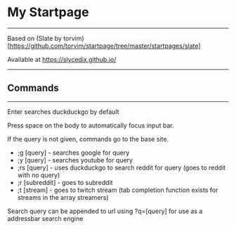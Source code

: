 # My Startpage

---

Based on (Slate by torvim)[https://github.com/torvim/startpage/tree/master/startpages/slate]

Available at https://slycedix.github.io/

---

## Commands

---

Enter searches duckduckgo by default

Press space on the body to automatically focus input bar.

If the query is not given, commands go to the base site.

 * ;g [query] - searches google for query
 * ;y [query] - searches youtube for query
 * ;rs [query] - uses duckduckgo to search reddit for query (goes to reddit with no query)
 * ;r [subreddit] - goes to subreddit
 * ;t [stream] - goes to twitch stream (tab completion function exists for streams in the array streamers)

Search query can be appended to url using ?q=[query] for use as a addressbar search engine 

